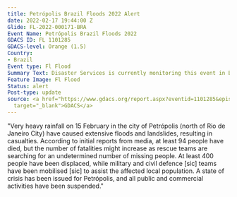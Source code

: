 ```yaml
---
title: Petrópolis Brazil Floods 2022 Alert
date: 2022-02-17 19:44:00 Z
Glide: FL-2022-000171-BRA
Event Name: Petrópolis Brazil Floods 2022
GDACS ID: FL 1101285
GDACS-level: Orange (1.5)
Country:
- Brazil
Event type: Fl Flood
Summary Text: Disaster Services is currently monitoring this event in Brazil.
Feature Image: Fl Flood
Status: alert
Post-type: update
source: <a href="https://www.gdacs.org/report.aspx?eventid=1101285&episodeid=2&eventtype=FL"
  target="_blank">GDACS</a>
---
```


"Very heavy rainfall on 15 February in the city of Petrópolis (north of Rio de Janeiro City) have caused extensive floods and landslides, resulting in casualties. According to initial reports from media, at least 94 people have died, but the number of fatalities might increase as rescue teams are searching for an undetermined number of missing people. At least 400 people have been displaced, while military and civil defence [sic] teams have been mobilised [sic] to assist the affected local population. A state of crisis has been issued for Petrópolis, and all public and commercial activities have been suspended."
